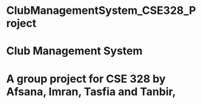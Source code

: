 # ClubManagementSystem_CSE328_Project
# Club Management System
# A group project for CSE 328 by Afsana, Imran, Tasfia and Tanbir,
